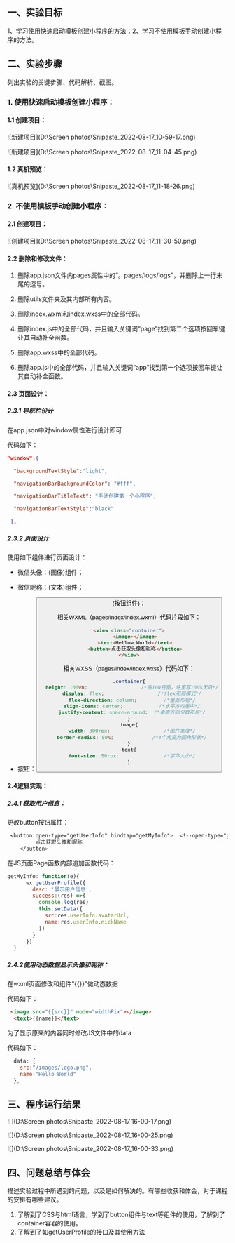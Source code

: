 ## **一、实验目标**

1、学习使用快速启动模板创建小程序的方法；2、学习不使用模板手动创建小程序的方法。

## 二、实验步骤

列出实验的关键步骤、代码解析、截图。

### 1.  使用快速启动模板创建小程序：

#### 1.1 创建项目：

![新建项目](D:\Screen photos\Snipaste_2022-08-17_10-59-17.png)

![新建项目](D:\Screen photos\Snipaste_2022-08-17_11-04-45.png)

#### 1.2 真机预览：

![真机预览](D:\Screen photos\Snipaste_2022-08-17_11-18-26.png)

### 2. 不使用模板手动创建小程序：

#### 2.1 创建项目：

![创建项目](D:\Screen photos\Snipaste_2022-08-17_11-30-50.png)

#### 2.2 删除和修改文件：

1. 删除app.json文件内pages属性中的“。pages/logs/logs”，并删除上一行末尾的逗号。

2. 删除utils文件夹及其内部所有内容。

3. 删除index.wxml和index.wxss中的全部代码。

4. 删除index.js中的全部代码，并且输入关键词“page”找到第二个选项按回车键让其自动补全函数。

5. 删除app.wxss中的全部代码。

6. 删除app.js中的全部代码，并且输入关键词“app”找到第一个选项按回车键让其自动补全函数。

#### 2.3 页面设计：

   ##### 2.3.1 导航栏设计

   在app.json中对window属性进行设计即可

   代码如下：

   ``` json
   "window":{
   
     "backgroundTextStyle":"light",
   
     "navigationBarBackgroundColor": "#fff",
   
     "navigationBarTitleText": "手动创建第一个小程序",
   
     "navigationBarTextStyle":"black"
   
    },
   ```

   ##### 2.3.2 页面设计

   使用如下组件进行页面设计：

   + 微信头像：<image>(图像)组件；
   
   + 微信昵称：<text>(文本)组件；
   
   + 按钮：<button>(按钮组件)；
   
     相关WXML（pages/index/index.wxml）代码片段如下：
   
     ```html
     <view class="container">
         <image></image>
         <text>Hellow World</text>
         <button>点击获取头像和昵称</button>
     </view>
     ```
     
     相关WXSS（pages/index/index.wxss）代码如下：
     
     ``` css
     .container{
       height: 100vh;                  /*高100视窗，这里写100%无效*/
       display: flex;                  /*flex布局模式*/
       flex-direction: column;         /*垂直布局*/
       align-items: center;            /*水平方向居中*/
       justify-content: space-around;  /*垂直方向分散布局*/
     }
     image{
       width: 300rpx;                  /*图片宽度*/
       border-radius: 50%;             /*4个角变为圆角形状*/
     }
     text{
       font-size: 50rpx;               /*字体大小*/
     }
     ```
     

#### 2.4逻辑实现：

##### 2.4.1 获取用户信息：

更改button按钮属性：

```css
 <button open-type="getUserInfo" bindtap="getMyInfo">  <!--open-type="getUserInfo"表示获取用户用户信息，然后使用bindtap属性将数据传给后面的函数-->
         点击获取头像和昵称
    </button>
```

在JS页面Page函数内部追加函数代码：

```js
getMyInfo: function(e){
      wx.getUserProfile({
        desc: '展示用户信息',
        success:(res) =>{
          console.log(res)
          this.setData({
            src:res.userInfo.avatarUrl,
            name:res.userInfo.nickName
          })
        }
      })
  }
```

##### 2.4.2使用动态数据显示头像和昵称：

在wxml页面修改<image>和<text>组件“{{}}”做动态数据

代码如下：

```html
 <image src="{{src}}" mode="widthFix"></image>
  <text>{{name}}</text>
```

为了显示原来的内容同时修改JS文件中的data

代码如下：

``` js
  data: {
    src:"/images/logo.png",
    name:"Hello World"
  },
```



## 三、程序运行结果

![](D:\Screen photos\Snipaste_2022-08-17_16-00-17.png)

![](D:\Screen photos\Snipaste_2022-08-17_16-00-25.png)

![](D:\Screen photos\Snipaste_2022-08-17_16-00-33.png)

## 四、问题总结与体会

描述实验过程中所遇到的问题，以及是如何解决的。有哪些收获和体会，对于课程的安排有哪些建议。

1. 了解到了CSS与html语言，学到了button组件与text等组件的使用，了解到了container容器的使用。
2. 了解到了如getUserProfile的接口及其使用方法